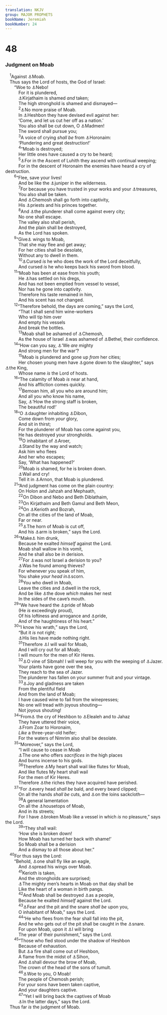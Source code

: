 ```yaml
---
translation: NKJV
group: MAJOR PROPHETS
bookName: Jeremiah 
bookNumber: 24
---
```


<div class="title"><h1>48</h1><h3>Judgment on Moab</h3></div>
<span class="verse gie_48_1"> <sup>1</sup>Against <a data-toggle="tooltip" data-placement="bottom" title="Is. 15:1—16:14; 25:10; Ezek. 25:8–11; Amos 2:1–3; Zeph. 2:8–11">⚓</a>Moab.<br/> Thus says the Lord of hosts, the God of Israel:<br/>  “Woe to <a data-toggle="tooltip" data-placement="bottom" title="Is. 15:2">⚓</a>Nebo!<br/>   For it is plundered,<br/>   <a data-toggle="tooltip" data-placement="bottom" title="Num. 32:37; Jer. 48:23; Ezek. 25:9">⚓</a>Kirjathaim is shamed <i>and</i> taken;<br/>   The high stronghold is shamed and dismayed—<br/></span>
<span class="verse gie_48_2">   <sup>2</sup><a data-toggle="tooltip" data-placement="bottom" title="Is. 16:14">⚓</a>No more praise of Moab.<br/>   In <a data-toggle="tooltip" data-placement="bottom" title="Is. 15:4; Jer. 49:3">⚓</a>Heshbon they have devised evil against her:<br/>   ‘Come, and let us cut her off as a nation.’<br/>   You also shall be cut down, O <a data-toggle="tooltip" data-placement="bottom" title="Is. 10:31">⚓</a>Madmen!<br/>   The sword shall pursue you;<br/></span>
<span class="verse gie_48_3">   <sup>3</sup>A voice of crying <i>shall</i> <i>be</i> from <a data-toggle="tooltip" data-placement="bottom" title="Is. 15:5; Jer. 48:5, 34">⚓</a>Horonaim:<br/>   ‘Plundering and great destruction!’<br/></span>
<span class="verse gie_48_4">   <sup>4</sup>“Moab is destroyed;<br/>   Her little ones have caused a cry to be heard;<br/></span>
<span class="verse gie_48_5">   <sup>5</sup><a data-toggle="tooltip" data-placement="bottom" title="Is. 15:5">⚓</a>For in the Ascent of Luhith they ascend with continual weeping;<br/>   For in the descent of Horonaim the enemies have heard a cry of destruction.<br/></span>
<span class="verse gie_48_6">  <sup>6</sup>“Flee, save your lives!<br/>   And be like the <a data-toggle="tooltip" data-placement="bottom" title="Jer. 17:6">⚓</a>juniper in the wilderness.<br/></span>
<span class="verse gie_48_7">   <sup>7</sup>For because you have trusted in your works and your <a data-toggle="tooltip" data-placement="bottom" title="Ps. 52:7; Is. 59:4; Jer. 9:23; (1 Tim. 6:17)">⚓</a>treasures,<br/>   You also shall be taken.<br/>   And <a data-toggle="tooltip" data-placement="bottom" title="Num. 21:29; Judg. 11:24; Jer. 48:13">⚓</a>Chemosh shall go forth into captivity,<br/>   His <a data-toggle="tooltip" data-placement="bottom" title="Jer. 49:3">⚓</a>priests and his princes together.<br/></span>
<span class="verse gie_48_8">   <sup>8</sup>And <a data-toggle="tooltip" data-placement="bottom" title="Jer. 6:26">⚓</a>the plunderer shall come against every city;<br/>   No one shall escape.<br/>   The valley also shall perish,<br/>   And the plain shall be destroyed,<br/>   As the Lord has spoken.<br/></span>
<span class="verse gie_48_9">  <sup>9</sup>“Give<a data-toggle="tooltip" data-placement="bottom" title="Ps. 55:6">⚓</a> wings to Moab,<br/>   That she may flee and get away;<br/>   For her cities shall be desolate,<br/>   Without any to dwell in them.<br/></span>
<span class="verse gie_48_10">   <sup>10</sup><a data-toggle="tooltip" data-placement="bottom" title="Judg. 5:23; 1 Sam. 15:3, 9; 1 Kin. 20:42">⚓</a>Cursed <i>is</i> he who does the work of the Lord deceitfully,<br/>   And cursed <i>is</i> he who keeps back his sword from blood.<br/></span>
<span class="verse gie_48_11">  <sup>11</sup>“Moab has been at ease from his youth;<br/>   He <a data-toggle="tooltip" data-placement="bottom" title="Zeph. 1:12">⚓</a>has settled on his dregs,<br/>   And has not been emptied from vessel to vessel,<br/>   Nor has he gone into captivity.<br/>   Therefore his taste remained in him,<br/>   And his scent has not changed.<br/></span>
<span class="verse gie_48_12">  <sup>12</sup>“Therefore behold, the days are coming,” says the Lord,<br/>   “That I shall send him wine-workers<br/>   Who will tip him over<br/>   And empty his vessels<br/>   And break the bottles.<br/></span>
<span class="verse gie_48_13">   <sup>13</sup>Moab shall be ashamed of <a data-toggle="tooltip" data-placement="bottom" title="1 Kin. 11:7">⚓</a>Chemosh,<br/>   As the house of Israel <a data-toggle="tooltip" data-placement="bottom" title="Hos. 10:6">⚓</a>was ashamed of <a data-toggle="tooltip" data-placement="bottom" title="1 Kin. 12:29; 13:32–34; Hos. 8:5, 6">⚓</a>Bethel, their confidence.<br/></span>
<span class="verse gie_48_14">  <sup>14</sup>“How can you say, <a data-toggle="tooltip" data-placement="bottom" title="Is. 16:6">⚓</a>‘We <i>are</i> mighty<br/>   And strong men for the war’?<br/></span>
<span class="verse gie_48_15">   <sup>15</sup>Moab is plundered and gone up <i>from</i> her cities;<br/>   Her chosen young men have <a data-toggle="tooltip" data-placement="bottom" title="(Is. 40:30, 31); Jer. 50:27">⚓</a>gone down to the slaughter,” says <a data-toggle="tooltip" data-placement="bottom" title="Jer. 46:18; 51:57; Mal. 1:14">⚓</a>the King,<br/>   Whose name <i>is</i> the Lord of hosts.<br/></span>
<span class="verse gie_48_16">  <sup>16</sup>“The calamity of Moab <i>is</i> near at hand,<br/>   And his affliction comes quickly.<br/></span>
<span class="verse gie_48_17">   <sup>17</sup>Bemoan him, all you who are around him;<br/>   And all you who know his name,<br/>   Say, <a data-toggle="tooltip" data-placement="bottom" title="Is. 9:4; 14:4, 5">⚓</a>‘How the strong staff is broken,<br/>   The beautiful rod!’<br/></span>
<span class="verse gie_48_18">  <sup>18</sup>“O <a data-toggle="tooltip" data-placement="bottom" title="Is. 47:1">⚓</a>daughter inhabiting <a data-toggle="tooltip" data-placement="bottom" title="Num. 21:30; Josh. 13:9, 17; Is. 15:2; Jer. 48:22">⚓</a>Dibon,<br/>   Come down from <i>your</i> glory,<br/>   And sit in thirst;<br/>   For the plunderer of Moab has come against you,<br/>   He has destroyed your strongholds.<br/></span>
<span class="verse gie_48_19">   <sup>19</sup>O inhabitant of <a data-toggle="tooltip" data-placement="bottom" title="Deut. 2:36; Josh. 12:2; Is. 17:2">⚓</a>Aroer,<br/>   <a data-toggle="tooltip" data-placement="bottom" title="1 Sam. 4:13, 14, 16">⚓</a>Stand by the way and watch;<br/>   Ask him who flees<br/>   And her who escapes;<br/>   Say, ‘What has happened?’<br/></span>
<span class="verse gie_48_20">   <sup>20</sup>Moab is shamed, for he is broken down.<br/>   <a data-toggle="tooltip" data-placement="bottom" title="Is. 16:7">⚓</a>Wail and cry!<br/>   Tell it in <a data-toggle="tooltip" data-placement="bottom" title="Num. 21:13">⚓</a>Arnon, that Moab is plundered.<br/></span>
<span class="verse gie_48_21">  <sup>21</sup>“And judgment has come on the plain country:<br/>   On Holon and Jahzah and Mephaath,<br/></span>
<span class="verse gie_48_22">   <sup>22</sup>On Dibon and Nebo and Beth Diblathaim,<br/></span>
<span class="verse gie_48_23">   <sup>23</sup>On Kirjathaim and Beth Gamul and Beth Meon,<br/></span>
<span class="verse gie_48_24">   <sup>24</sup>On <a data-toggle="tooltip" data-placement="bottom" title="Jer. 48:41; Amos 2:2">⚓</a>Kerioth and Bozrah,<br/>   On all the cities of the land of Moab,<br/>   Far or near.<br/></span>
<span class="verse gie_48_25">   <sup>25</sup><a data-toggle="tooltip" data-placement="bottom" title="Ps. 75:10; Zech. 1:19–21">⚓</a>The horn of Moab is cut off,<br/>   And his <a data-toggle="tooltip" data-placement="bottom" title="Ezek. 30:21">⚓</a>arm is broken,” says the Lord.<br/></span>
<span class="verse gie_48_26">  <sup>26</sup>“Make<a data-toggle="tooltip" data-placement="bottom" title="Jer. 25:15">⚓</a> him drunk,<br/>   Because he exalted <i>himself</i> against the Lord.<br/>   Moab shall wallow in his vomit,<br/>   And he shall also be in derision.<br/></span>
<span class="verse gie_48_27">   <sup>27</sup>For <a data-toggle="tooltip" data-placement="bottom" title="Zeph. 2:8">⚓</a>was not Israel a derision to you?<br/>   <a data-toggle="tooltip" data-placement="bottom" title="Jer. 2:26">⚓</a>Was he found among thieves?<br/>   For whenever you speak of him,<br/>   You shake <i>your</i> <i>head</i> <i>in</i><a data-toggle="tooltip" data-placement="bottom" title="Lam. 2:15; (Mic. 7:8–10)">⚓</a>scorn.<br/></span>
<span class="verse gie_48_28">   <sup>28</sup>You who dwell in Moab,<br/>   Leave the cities and <a data-toggle="tooltip" data-placement="bottom" title="Ps. 55:6, 7">⚓</a>dwell in the rock,<br/>   And be like <a data-toggle="tooltip" data-placement="bottom" title="Song 2:14">⚓</a>the dove <i>which</i> makes her nest<br/>   In the sides of the cave’s mouth.<br/></span>
<span class="verse gie_48_29">  <sup>29</sup>“We have heard the <a data-toggle="tooltip" data-placement="bottom" title="Is. 16:6; Zeph. 2:8, 10">⚓</a>pride of Moab<br/>   (He <i>is</i> exceedingly proud),<br/>   Of his loftiness and arrogance and <a data-toggle="tooltip" data-placement="bottom" title="Jer. 49:16">⚓</a>pride,<br/>   And of the haughtiness of his heart.”<br/></span>
<span class="verse gie_48_30">  <sup>30</sup>“I know his wrath,” says the Lord,<br/>   “But it <i>is</i> not right;<br/>   <a data-toggle="tooltip" data-placement="bottom" title="Is. 16:6; Jer. 50:36">⚓</a>His lies have made nothing right.<br/></span>
<span class="verse gie_48_31">   <sup>31</sup>Therefore <a data-toggle="tooltip" data-placement="bottom" title="Is. 15:5; 16:7, 11">⚓</a>I will wail for Moab,<br/>   And I will cry out for all Moab;<br/>   I will mourn for the men of Kir Heres.<br/></span>
<span class="verse gie_48_32">   <sup>32</sup><a data-toggle="tooltip" data-placement="bottom" title="Is. 16:8, 9">⚓</a>O vine of Sibmah! I will weep for you with the weeping of <a data-toggle="tooltip" data-placement="bottom" title="Num. 21:32; Is. 16:10">⚓</a>Jazer.<br/>   Your plants have gone over the sea,<br/>   They reach to the sea of Jazer.<br/>   The plunderer has fallen on your summer fruit and your vintage.<br/></span>
<span class="verse gie_48_33">   <sup>33</sup><a data-toggle="tooltip" data-placement="bottom" title="Is. 16:10; Jer. 25:10; Joel 1:12">⚓</a>Joy and gladness are taken<br/>   From the plentiful field<br/>   And from the land of Moab;<br/>   I have caused wine to fail from the winepresses;<br/>   No one will tread with joyous shouting—<br/>   Not joyous shouting!<br/></span>
<span class="verse gie_48_34">  <sup>34</sup>“From<a data-toggle="tooltip" data-placement="bottom" title="Is. 15:4–6">⚓</a> the cry of Heshbon to <a data-toggle="tooltip" data-placement="bottom" title="Num. 32:3, 37">⚓</a>Elealeh and to Jahaz<br/>   They have uttered their voice,<br/>   <a data-toggle="tooltip" data-placement="bottom" title="Is. 15:5, 6">⚓</a>From Zoar to Horonaim,<br/>   <i>Like</i> a three-year-old heifer;<br/>   For the waters of Nimrim also shall be desolate.<br/></span>
<span class="verse gie_48_35">  <sup>35</sup>“Moreover,” says the Lord,<br/>   “I will cause to cease in Moab<br/>   <a data-toggle="tooltip" data-placement="bottom" title="Is. 15:2; 16:12">⚓</a>The one who offers <i>sacrifices</i> in the high places<br/>   And burns incense to his gods.<br/></span>
<span class="verse gie_48_36">   <sup>36</sup>Therefore <a data-toggle="tooltip" data-placement="bottom" title="Is. 15:5; 16:11">⚓</a>My heart shall wail like flutes for Moab,<br/>   And like flutes My heart shall wail<br/>   For the men of Kir Heres.<br/>   Therefore <a data-toggle="tooltip" data-placement="bottom" title="Is. 15:7">⚓</a>the riches they have acquired have perished.<br/></span>
<span class="verse gie_48_37">  <sup>37</sup>“For <a data-toggle="tooltip" data-placement="bottom" title="Is. 15:2, 3; Jer. 16:6; 41:5; 47:5">⚓</a>every head <i>shall</i> <i>be</i> bald, and every beard clipped;<br/>   On all the hands <i>shall</i> <i>be</i> cuts, and <a data-toggle="tooltip" data-placement="bottom" title="Gen. 37:34; Is. 15:3; 20:2">⚓</a>on the loins sackcloth—<br/></span>
<span class="verse gie_48_38">   <sup>38</sup>A general lamentation<br/>   On all the <a data-toggle="tooltip" data-placement="bottom" title="Is. 15:3">⚓</a>housetops of Moab,<br/>   And in its streets;<br/>   For I have <a data-toggle="tooltip" data-placement="bottom" title="Jer. 22:28">⚓</a>broken Moab like a vessel in which <i>is</i> no pleasure,” says the Lord.<br/></span>
<span class="verse gie_48_39">   <sup>39</sup>“They shall wail:<br/>   ‘How she is broken down!<br/>   How Moab has turned her back with shame!’<br/>   So Moab shall be a derision<br/>   And a dismay to all those about her.”<br/></span>
<span class="verse gie_48_40"> <sup>40</sup>For thus says the Lord:<br/>  “Behold, <a data-toggle="tooltip" data-placement="bottom" title="Deut. 28:49; Jer. 49:22; Hos. 8:1; Hab. 1:8">⚓</a>one shall fly like an eagle,<br/>   And <a data-toggle="tooltip" data-placement="bottom" title="Is. 8:8">⚓</a>spread his wings over Moab.<br/></span>
<span class="verse gie_48_41">   <sup>41</sup>Kerioth is taken,<br/>   And the strongholds are surprised;<br/>   <a data-toggle="tooltip" data-placement="bottom" title="Is. 13:8; 21:3; Jer. 30:6; Mic. 4:9, 10">⚓</a>The mighty men’s hearts in Moab on that day shall be<br/>   Like the heart of a woman in birth pangs.<br/></span>
<span class="verse gie_48_42">   <sup>42</sup>And Moab shall be destroyed <a data-toggle="tooltip" data-placement="bottom" title="Ps. 83:4; Jer. 48:2">⚓</a>as a people,<br/>   Because he exalted <i>himself</i> against the Lord.<br/></span>
<span class="verse gie_48_43">   <sup>43</sup><a data-toggle="tooltip" data-placement="bottom" title="Is. 24:17, 18; Lam. 3:47">⚓</a>Fear and the pit and the snare <i>shall</i> <i>be</i> upon you,<br/>   O inhabitant of Moab,” says the Lord.<br/></span>
<span class="verse gie_48_44">   <sup>44</sup>“He who flees from the fear shall fall into the pit,<br/>   And he who gets out of the pit shall be caught in the <a data-toggle="tooltip" data-placement="bottom" title="1 Kin. 19:17; Is. 24:18; Amos 5:19">⚓</a>snare.<br/>   For upon Moab, upon it <a data-toggle="tooltip" data-placement="bottom" title="Jer. 11:23">⚓</a>I will bring<br/>   The year of their punishment,” says the Lord.<br/></span>
<span class="verse gie_48_45">  <sup>45</sup>“Those who fled stood under the shadow of Heshbon<br/>   Because of exhaustion.<br/>   But <a data-toggle="tooltip" data-placement="bottom" title="Num. 21:28, 29">⚓</a>a fire shall come out of Heshbon,<br/>   A flame from the midst of <a data-toggle="tooltip" data-placement="bottom" title="Num. 21:21, 26; Ps. 135:11">⚓</a>Sihon,<br/>   And <a data-toggle="tooltip" data-placement="bottom" title="Num. 24:17">⚓</a>shall devour the brow of Moab,<br/>   The crown of the head of the sons of tumult.<br/></span>
<span class="verse gie_48_46">   <sup>46</sup><a data-toggle="tooltip" data-placement="bottom" title="Num. 21:29">⚓</a>Woe to you, O Moab!<br/>   The people of Chemosh perish;<br/>   For your sons have been taken captive,<br/>   And your daughters captive.<br/></span>
<span class="verse gie_48_47">   <sup>47</sup>“Yet I will bring back the captives of Moab<br/>   <a data-toggle="tooltip" data-placement="bottom" title="Jer. 49:6, 39">⚓</a>In the latter days,” says the Lord.<br/> Thus far <i>is</i> the judgment of Moab.<br/></span>

